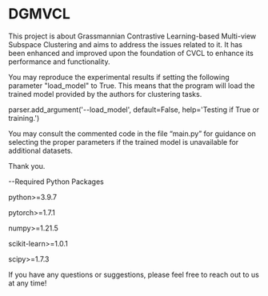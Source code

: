 # DGMVCL

This project is about Grassmannian Contrastive Learning-based Multi-view Subspace Clustering and aims to address the issues related to it. It has been enhanced and improved upon the foundation of CVCL to enhance its performance and functionality.

You may reproduce the experimental results  if setting the following parameter "load_model" to True. This means that the program will load the trained model provided by the authors for clustering tasks.

parser.add_argument('--load_model', default=False, help='Testing if True or training.')

You may consult the commented code in the file “main.py” for guidance on selecting the proper parameters if the trained model is unavailable for additional datasets.

Thank you.


--Required Python Packages

python>=3.9.7

pytorch>=1.7.1

numpy>=1.21.5

scikit-learn>=1.0.1

scipy>=1.7.3

If you have any questions or suggestions, please feel free to reach out to us at any time!
